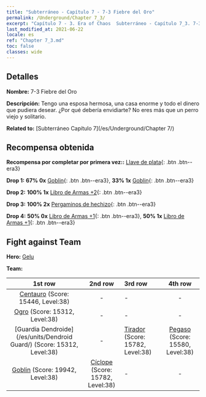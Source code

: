 ```yaml
---
title: "Subterráneo - Capítulo 7 - 7-3 Fiebre del Oro"
permalink: /Underground/Chapter 7_3/
excerpt: "Capítulo 7 - 3. Era of Chaos  Subterráneo - Capítulo 7_3. 7-3 Fiebre del Oro"
last_modified_at: 2021-06-22
locale: es
ref: "Chapter 7_3.md"
toc: false
classes: wide
---
```


## Detalles

 **Nombre:** 7-3 Fiebre del Oro

 **Descripción:** Tengo una esposa hermosa, una casa enorme y todo el dinero que pudiera desear. ¿Por qué debería envidiarte? No eres más que un perro viejo y solitario.

 **Related to:** [Subterráneo Capítulo 7](/es/Underground/Chapter 7/)

## Recompensa obtenida

 **Recompensa por completar por primera vez::** [Llave de plata](/ItemsES/con_693/){: .btn .btn--era3}

 **Drop 1:** **67% 0x** [Goblin](/ItemsES/unt_217/){: .btn .btn--era3}, **33% 1x** [Goblin](/ItemsES/unt_217/){: .btn .btn--era3}

 **Drop 2:** **100% 1x** [Libro de Armas +2](/ItemsES/mat_32/){: .btn .btn--era3}

 **Drop 3:** **100% 2x** [Pergaminos de hechizo](/ItemsES/con_694/){: .btn .btn--era3}

 **Drop 4:** **50% 0x** [Libro de Armas +1](/ItemsES/mat_25/){: .btn .btn--era3}, **50% 1x** [Libro de Armas +1](/ItemsES/mat_25/){: .btn .btn--era3}


## Fight against Team
 **Hero:** [Gelu](/es/heroes/Gelu/)

 **Team:**


  | 1st row | 2nd row | 3rd row | 4th row |
  |:----:|:----:|:----|:----:|
  | [Centauro](/es/units/Centaur/) (Score: 15446, Level:38)  | - | - | - |
  | [Ogro](/es/units/Ogre/) (Score: 15312, Level:38)  | - | - | - |
  | [Guardia Dendroide](/es/units/Dendroid Guard/) (Score: 15312, Level:38)  | - | [Tirador](/es/units/Sharpshooter/) (Score: 15782, Level:38)  | [Pegaso](/es/units/Pegasus/) (Score: 15580, Level:38)  |
  | [Goblin](/es/units/Goblin/) (Score: 19942, Level:38)  | [Cíclope](/es/units/Cyclops/) (Score: 15782, Level:38)  | - | - |


